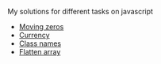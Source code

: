 My solutions for different tasks on javascript

- [Moving zeros](https://github.com/alexnikolskiy/tasks/tree/master/moving-zeros)
- [Currency](https://github.com/alexnikolskiy/tasks/tree/master/currency)
- [Class names](https://github.com/alexnikolskiy/tasks/tree/master/class-names)
- [Flatten array](https://github.com/alexnikolskiy/tasks/tree/master/flatten-array)
